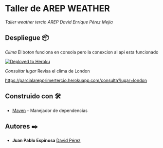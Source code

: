 # Taller de AREP WEATHER



_Taller weather tercio AREP David Enrique Pérez Mejia_







## Despliegue 📦
_Clima_ El boton funciona en consola pero la conexcion al api esta funcionado


[![Deployed to Heroku](https://www.herokucdn.com/deploy/button.png)](https://arcane-everglades-29840.herokuapp.com/clima)

_Consultar lugar_ Revisa el clima de London

https://parcialarepprimertercio.herokuapp.com/consulta?lugar=london

## Construido con 🛠️

* [Maven](https://maven.apache.org/) - Manejador de dependencias




## Autores ✒️



* **Juan Pablo Espinosa**    [David Pérez](https://github.com/DavidPZ666)




